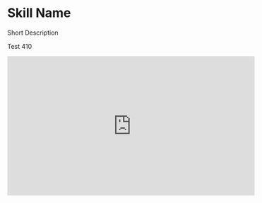 # Skill Name

Short Description

Test 410

<iframe width="560" height="315" src="https://www.youtube.com/embed/V-_O7nl0Ii0?start=16" title="YouTube video player" frameborder="0" allow="accelerometer; autoplay; clipboard-write; encrypted-media; gyroscope; picture-in-picture" allowfullscreen></iframe>
